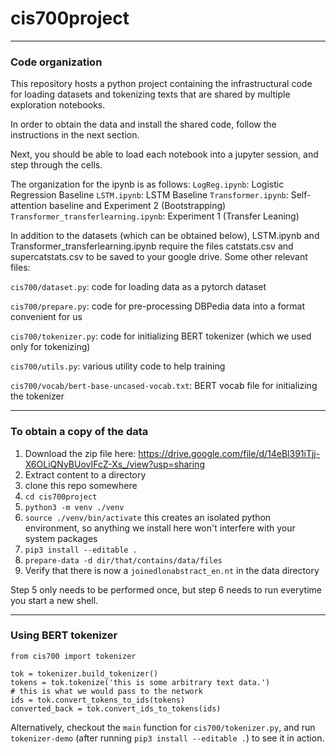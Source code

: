 # cis700project

---

### Code organization

This repository hosts a python project containing the infrastructural code for
loading datasets and tokenizing texts that are shared by multiple exploration
notebooks.

In order to obtain the data and install the shared code, follow the instructions
in the next section.

Next, you should be able to load each notebook into a jupyter session, and step
through the cells.

The organization for the ipynb is as follows:
`LogReg.ipynb`: Logistic Regression Baseline
`LSTM.ipynb`: LSTM Baseline
`Transformer.ipynb`: Self-attention baseline and Experiment 2 (Bootstrapping)
`Transformer_transferlearning.ipynb`:  Experiment 1 (Transfer Leaning)

In addition to the datasets (which can be obtained below), LSTM.ipynb and Transformer_transferlearning.ipynb require the files catstats.csv and supercatstats.csv to be saved to your google drive. 
Some other relevant files:

`cis700/dataset.py`: code for loading data as a pytorch dataset

`cis700/prepare.py`: code for pre-processing DBPedia data into a format convenient for us

`cis700/tokenizer.py`: code for initializing BERT tokenizer (which we used only for tokenizing)

`cis700/utils.py`: various utility code to help training

`cis700/vocab/bert-base-uncased-vocab.txt`: BERT vocab file for initializing the tokenizer

---

### To obtain a copy of the data

1. Download the zip file here: https://drive.google.com/file/d/14eBl391iTjj-X6OLiQNyBUovIFcZ-Xs_/view?usp=sharing
2. Extract content to a directory
3. clone this repo somewhere
4. `cd cis700project`
5. `python3 -m venv ./venv`
6. `source ./venv/bin/activate` this creates an isolated python environment, so anything we install here won't interfere with your system packages
7. `pip3 install --editable .`
8. `prepare-data -d dir/that/contains/data/files`
9. Verify that there is now a `joinedlonabstract_en.nt` in the data directory

Step 5 only needs to be performed once, but step 6 needs to run everytime you start a new shell.

---

### Using BERT tokenizer

```
from cis700 import tokenizer

tok = tokenizer.build_tokenizer()
tokens = tok.tokenize('this is some arbitrary text data.')
# this is what we would pass to the network
ids = tok.convert_tokens_to_ids(tokens)
converted_back = tok.convert_ids_to_tokens(ids)
```

Alternatively, checkout the `main` function for `cis700/tokenizer.py`, and run
`tokenizer-demo` (after running `pip3 install --editable .`) to see it in action.
